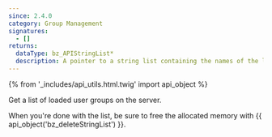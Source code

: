 ```yaml
---
since: 2.4.0
category: Group Management
signatures:
  - []
returns:
  dataType: bz_APIStringList*
  description: A pointer to a string list containing the names of the loaded groups
---
```


{% from '_includes/api_utils.html.twig' import api_object %}

Get a list of loaded user groups on the server.

When you're done with the list, be sure to free the allocated memory with {{ api_object('bz_deleteStringList') }}.
